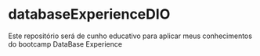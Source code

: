 # databaseExperienceDIO
Este repositório será de cunho educativo para aplicar meus conhecimentos do bootcamp DataBase Experience
